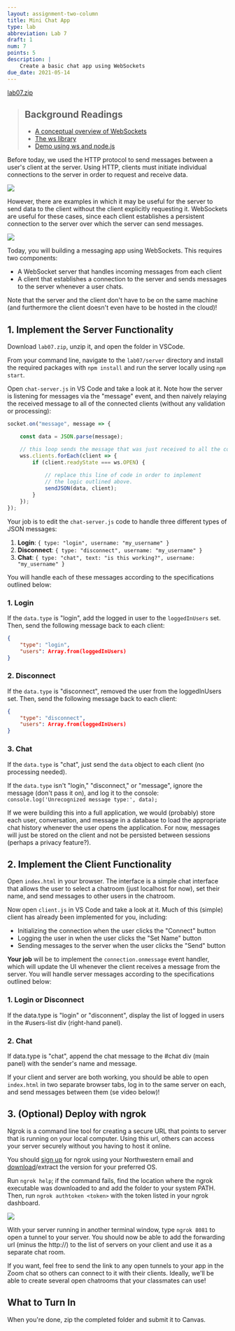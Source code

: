 ```yaml
---
layout: assignment-two-column
title: Mini Chat App
type: lab
abbreviation: Lab 7
draft: 1
num: 7
points: 5
description: |
    Create a basic chat app using WebSockets
due_date: 2021-05-14
---
```

<a class="nu-button" href="/spring2021/course-files/assignments/lab07.zip">lab07.zip<i class="fas fa-download" aria-hidden="true"></i></a>

> ## Background Readings
> * <a href="https://www.ably.io/topic/websockets" target="_blank">A conceptual overview of WebSockets</a>
> * <a href="https://github.com/websockets/ws" target="_blank">The ws library</a>
> * <a href="https://flaviocopes.com/node-websockets/" target="_blank">Demo using ws and node.js</a>

Before today, we used the HTTP protocol to send messages between a user's client at the server. Using HTTP, clients must initiate individual connections to the server in order to request and receive data.

<img class="large frame" src="/spring2021/assets/images/lab07/img1.png" />

However, there are examples in which it may be useful for the server to send data to the client without the client explicitly requesting it. WebSockets are useful for these cases, since each client establishes a persistent connection to the server over which the server can send messages.

<img class="large frame" src="/spring2021/assets/images/lab07/img2.png" />

Today, you will building a messaging app using WebSockets. This requires two components:

- A WebSocket server that handles incoming messages from each client
- A client that establishes a connection to the server and sends messages to the server whenever a user chats.

Note that the server and the client don't have to be on the same machine (and furthermore the client doesn't even have to be hosted in the cloud)!

## 1. Implement the Server Functionality

Download `lab07.zip`, unzip it, and open the folder in VSCode.

From your command line, navigate to the `lab07/server` directory and install the required packages with `npm install` and run the server locally using `npm start`. 

Open `chat-server.js` in VS Code and take a look at it. Note how the server is listening for messages via the "message" event, and then naively relaying the received message to all of the connected clients (without any validation or processing):

```js
socket.on("message", message => {

    const data = JSON.parse(message);

    // this loop sends the message that was just received to all the connected clients:
    wss.clients.forEach(client => {
        if (client.readyState === ws.OPEN) {
            
            // replace this line of code in order to implement 
            // the logic outlined above.
            sendJSON(data, client);
        }
    });
});
```

Your job is to edit the `chat-server.js` code to handle three different types of JSON messages:

1. **Login**: `{ type: "login", username: "my_username" }`
1. **Disconnect**: `{ type: "disconnect", username: "my_username" }`
1. **Chat**: `{ type: "chat", text: "is this working?", username: "my_username" }`

You will handle each of these messages according to the specifications outlined below:

### 1. Login
If the `data.type` is "login", add the logged in user to the `loggedInUsers` set. Then, send the following message back to each client:

```json
{
    "type": "login",
    "users": Array.from(loggedInUsers)
}
```

### 2. Disconnect
If the `data.type` is "disconnect", removed the user from the loggedInUsers set. Then, send the following message back to each client:

```json
{
    "type": "disconnect",
    "users": Array.from(loggedInUsers)
}
```

### 3. Chat
If the `data.type` is "chat", just send the `data` object to each client (no processing needed).

If the `data.type` isn't "login," "disconnect," or "message", ignore the message (don't pass it on), and log it to the console: `console.log('Unrecognized message type:', data);`

If we were building this into a full application, we would (probably) store each user, conversation, and message in a database to load the appropriate chat history whenever the user opens the application. For now, messages will just be stored on the client and not be persisted between sessions (perhaps a privacy feature?).

## 2. Implement the Client Functionality

Open `index.html` in your browser. The interface is a simple chat interface that allows the user to select a chatroom (just localhost for now), set their name, and send messages to other users in the chatroom. 

Now open `client.js` in VS Code and take a look at it. Much of this (simple) client has already been implemented for you, including:

* Initializing the connection when the user clicks the "Connect" button
* Logging the user in when the user clicks the "Set Name" button
* Sending messages to the server when the user clicks the "Send" button

**Your job** will be to implement the `connection.onmessage` event handler, which will update the UI whenever the client receives a message from the server. You will handle server messages according to the specifications outlined below:

### 1. Login or Disconnect
If the data.type is "login" or "disconnent", display the list of logged in users in the #users-list div (right-hand panel).

### 2. Chat
If data.type is "chat", append the chat message to the #chat div (main panel) with the sender's name and message.

If your client and server are both working, you should be able to open `index.html` in two separate browser tabs, log in to the same server on each, and send messages between them (se video below)!

## 3. (Optional) Deploy with ngrok

Ngrok is a command line tool for creating a secure URL that points to server that is running on your local computer. Using this url, others can access your server securely without you having to host it online.

You should [sign up](https://dashboard.ngrok.com/signup) for ngrok using your Northwestern email and [download](https://ngrok.com/download)/extract the version for your preferred OS.

Run `ngrok help`; if the command fails, find the location where the ngrok executable was downloaded to and add the folder to your system PATH. Then, run `ngrok authtoken <token>` with the token listed in your ngrok dashboard.

<img class="large frame" src="/spring2021/assets/images/lab07/img3.png" />

With your server running in another terminal window, type `ngrok 8081` to open a tunnel to your server. You should now be able to add the forwarding url (minus the http://) to the list of servers on your client and use it as a separate chat room.

If you want, feel free to send the link to any open tunnels to your app in the Zoom chat so others can connect to it with their clients. Ideally, we'll be able to create several open chatrooms that your classmates can use!

## What to Turn In

When you're done, zip the completed folder and submit it to Canvas.
